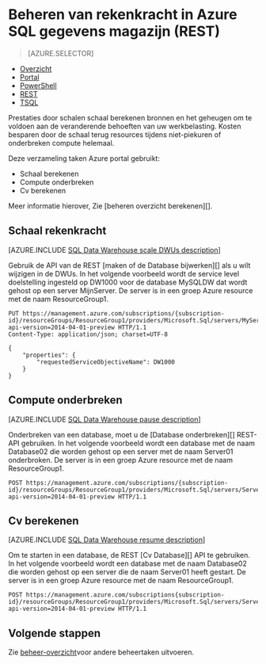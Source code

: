 <properties
   pageTitle="Beheren van rekenkracht in Azure SQL gegevens magazijn (REST) | Microsoft Azure"
   description="Taken voor het beheren van PowerShell rekenkracht. Schaal berekenen bronnen door DWUs aan te passen. Of onderbreken en hervatten middelen om op te slaan van de kosten berekenen."
   services="sql-data-warehouse"
   documentationCenter="NA"
   authors="barbkess"
   manager="barbkess"
   editor=""/>

<tags
   ms.service="sql-data-warehouse"
   ms.devlang="NA"
   ms.topic="article"
   ms.tgt_pltfrm="NA"
   ms.workload="data-services"
   ms.date="08/08/2016"
   ms.author="barbkess;sonyama"/>

# <a name="manage-compute-power-in-azure-sql-data-warehouse-rest"></a>Beheren van rekenkracht in Azure SQL gegevens magazijn (REST)

> [AZURE.SELECTOR]
- [Overzicht](sql-data-warehouse-manage-compute-overview.md)
- [Portal](sql-data-warehouse-manage-compute-portal.md)
- [PowerShell](sql-data-warehouse-manage-compute-powershell.md)
- [REST](sql-data-warehouse-manage-compute-rest-api.md)
- [TSQL](sql-data-warehouse-manage-compute-tsql.md)


Prestaties door schalen schaal berekenen bronnen en het geheugen om te voldoen aan de veranderende behoeften van uw werkbelasting. Kosten besparen door de schaal terug resources tijdens niet-piekuren of onderbreken compute helemaal. 

Deze verzameling taken Azure portal gebruikt:

- Schaal berekenen
- Compute onderbreken
- Cv berekenen

Meer informatie hierover, Zie [beheren overzicht berekenen][].

<a name="scale-performance-bk"></a>
<a name="scale-compute-bk"></a>

## <a name="scale-compute-power"></a>Schaal rekenkracht

[AZURE.INCLUDE [SQL Data Warehouse scale DWUs description](../../includes/sql-data-warehouse-scale-dwus-description.md)]

Gebruik de API van de REST [maken of de Database bijwerken][] als u wilt wijzigen in de DWUs. In het volgende voorbeeld wordt de service level doelstelling ingesteld op DW1000 voor de database MySQLDW dat wordt gehost op een server MijnServer. De server is in een groep Azure resource met de naam ResourceGroup1.

```
PUT https://management.azure.com/subscriptions/{subscription-id}/resourceGroups/ResourceGroup1/providers/Microsoft.Sql/servers/MyServer/databases/MySQLDW?api-version=2014-04-01-preview HTTP/1.1
Content-Type: application/json; charset=UTF-8

{
    "properties": {
        "requestedServiceObjectiveName": DW1000
    }
}
```

<a name="pause-compute-bk"></a>

## <a name="pause-compute"></a>Compute onderbreken

[AZURE.INCLUDE [SQL Data Warehouse pause description](../../includes/sql-data-warehouse-pause-description.md)]

Onderbreken van een database, moet u de [Database onderbreken][] REST-API gebruiken. In het volgende voorbeeld wordt een database met de naam Database02 die worden gehost op een server met de naam Server01 onderbroken. De server is in een groep Azure resource met de naam ResourceGroup1.

```
POST https://management.azure.com/subscriptions/{subscription-id}/resourceGroups/ResourceGroup1/providers/Microsoft.Sql/servers/Server01/databases/Database02/pause?api-version=2014-04-01-preview HTTP/1.1
```

<a name="resume-compute-bk"></a>

## <a name="resume-compute"></a>Cv berekenen

[AZURE.INCLUDE [SQL Data Warehouse resume description](../../includes/sql-data-warehouse-resume-description.md)]

Om te starten in een database, de REST [Cv Database][] API te gebruiken. In het volgende voorbeeld wordt een database met de naam Database02 die worden gehost op een server die de naam Server01 heeft gestart. De server is in een groep Azure resource met de naam ResourceGroup1. 

```
POST https://management.azure.com/subscriptions{subscription-id}/resourceGroups/ResourceGroup1/providers/Microsoft.Sql/servers/Server01/databases/Database02/resume?api-version=2014-04-01-preview HTTP/1.1
```

<a name="next-steps-bk"></a>

## <a name="next-steps"></a>Volgende stappen

Zie [beheer-overzicht][]voor andere beheertaken uitvoeren.

<!--Image references-->

<!--Article references-->
[Beheer-overzicht]: ./sql-data-warehouse-overview-manage.md
[Overzicht compute beheren]: ./sql-data-warehouse-manage-compute-overview.md

<!--MSDN references-->
[Pause-Database]: https://msdn.microsoft.com/library/azure/mt718817.aspx
[Cv-Database]: https://msdn.microsoft.com/library/azure/mt718820.aspx
[Maken of bijwerken van de Database]: https://msdn.microsoft.com/library/azure/mt163685.aspx

<!--Other Web references-->

[Azure portal]: http://portal.azure.com/
